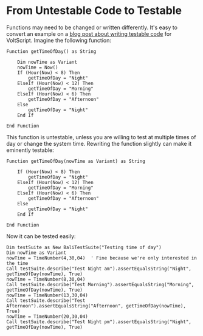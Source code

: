 # From Untestable Code to Testable

Functions may need to be changed or written differently. It's easy to convert an example on a [blog post about writing testable code](https://www.toptal.com/qa/how-to-write-testable-code-and-why-it-matters) for VoltScript. Imagine the following function:

```vbscript
Function getTimeOfDay() as String

    Dim nowTime as Variant
    nowTime = Now()
    If (Hour(Now) < 8) Then
        getTimeOfDay = "Night"
    ElseIf (Hour(Now) < 12) Then
        getTimeOfDay = "Morning"
    ElseIf (Hour(Now) < 6) Then
        getTimeOfDay = "Afternoon"
    Else
        getTimeOfDay = "Night"
    End If

End Function
```

This function is untestable, unless you are willing to test at multiple times of day or change the system time. Rewriting the function slightly can make it eminently testable:

```vbscript
Function getTimeOfDay(nowTime as Variant) as String

    If (Hour(Now) < 8) Then
        getTimeOfDay = "Night"
    ElseIf (Hour(Now) < 12) Then
        getTimeOfDay = "Morning"
    ElseIf (Hour(Now) < 6) Then
        getTimeOfDay = "Afternoon"
    Else
        getTimeOfDay = "Night"
    End If

End Function
```

Now it can be tested easily:

```
Dim testSuite as New BaliTestSuite("Testing time of day")
Dim nowTime as Variant
nowTime = TimeNumber(4,30,04)  ' Fine because we're only interested in the time
Call testSuite.describe("Test Night am").assertEqualsString("Night", getTimeOfDay(nowTime), True)
nowTime = TimeNumber(8,30,04)
Call testSuite.describe("Test Morning").assertEqualsString("Morning", getTimeOfDay(nowTime), True)
nowTime = TimeNumber(13,30,04)
Call testSuite.describe("Test Afternoon").assertEqualsString("Afternoon", getTimeOfDay(nowTime), True)
nowTime = TimeNumber(20,30,04)
Call testSuite.describe("Test Night pm").assertEqualsString("Night", getTimeOfDay(nowTime), True)
```
